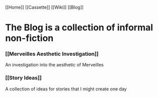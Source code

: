 [[Home]]
[[Cassette]]
[[Wiki]]
[[Blog]]
# The Blog is a collection of informal non-fiction

### [[Merveilles Aesthetic Investigation]]
An investigation into the aesthetic of Merveilles
### [[Story Ideas]]
A collection of ideas for stories that I might create one day
